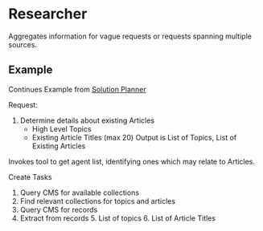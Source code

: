 # Researcher

Aggregates information for vague requests or requests spanning multiple sources. 

## Example

Continues Example from [Solution Planner](./solution-planner.md)

Request: 
1. Determine details about existing Articles
    - High Level Topics
    - Existing Article Titles (max 20)
      Output is List of Topics, List of Existing Articles


Invokes tool to get agent list, identifying ones which may relate to Articles. 

Create Tasks
1. Query CMS for available collections
2. Find relevant collections for topics and articles
3. Query CMS for records
4. Extract from records 
   5. List of topics
   6. List of Article Titles
